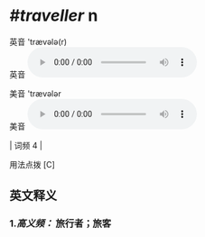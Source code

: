# ***\#traveller*** n
英音 'trævələ(r)  
英音
<audio src="./media/traveler-B.aac" controls="controls"></audio>

美音 'trævələr  
美音
<audio src="./media/traveller-m.aac" controls="controls"></audio>



| 词频 4 |  

用法点拨  [C]

英文释义
---
### 1.*高义频：* **旅行者；旅客**  


